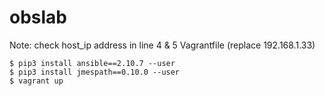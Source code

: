 # obslab

Note: check host_ip address in line 4 & 5 Vagrantfile (replace 192.168.1.33)

    $ pip3 install ansible==2.10.7 --user
    $ pip3 install jmespath==0.10.0 --user
    $ vagrant up
